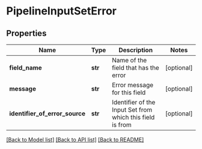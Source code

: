 # PipelineInputSetError

## Properties
Name | Type | Description | Notes
------------ | ------------- | ------------- | -------------
**field_name** | **str** | Name of the field that has the error | [optional] 
**message** | **str** | Error message for this field | [optional] 
**identifier_of_error_source** | **str** | Identifier of the Input Set from which this field is from | [optional] 

[[Back to Model list]](../README.md#documentation-for-models) [[Back to API list]](../README.md#documentation-for-api-endpoints) [[Back to README]](../README.md)


